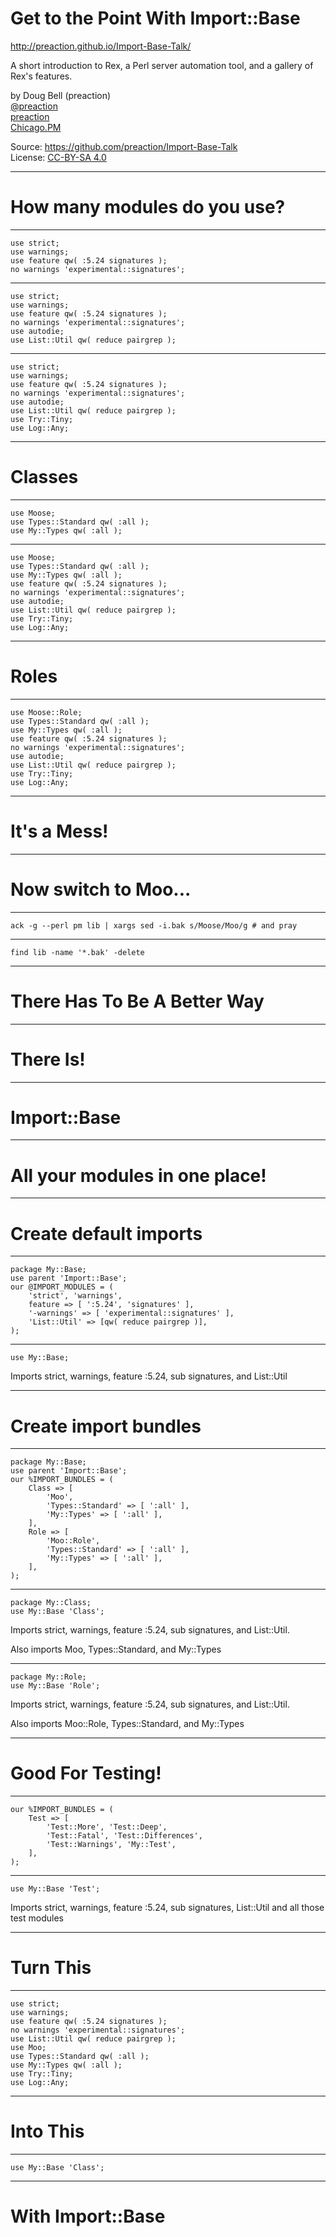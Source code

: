
# Get to the Point With Import::Base

<http://preaction.github.io/Import-Base-Talk/>

A short introduction to Rex, a Perl server automation tool, and
a gallery of Rex's features.

by Doug Bell (preaction)  
<a href="http://twitter.com/preaction"><i class="fa fa-twitter"></i> @preaction</a>  
<a href="http://github.com/preaction"><i class="fa fa-github"></i> preaction</a>  
[Chicago.PM](http://chicago.pm.org)  

Source: <https://github.com/preaction/Import-Base-Talk>  
License: [CC-BY-SA 4.0](https://creativecommons.org/licenses/by-sa/4.0/legalcode)

------

# How many modules do you use?

---

```
use strict;
use warnings;
use feature qw( :5.24 signatures );
no warnings 'experimental::signatures';
```

---

```
use strict;
use warnings;
use feature qw( :5.24 signatures );
no warnings 'experimental::signatures';
use autodie;
use List::Util qw( reduce pairgrep );
```

---

```
use strict;
use warnings;
use feature qw( :5.24 signatures );
no warnings 'experimental::signatures';
use autodie;
use List::Util qw( reduce pairgrep );
use Try::Tiny;
use Log::Any;
```

------

# Classes

---

```
use Moose;
use Types::Standard qw( :all );
use My::Types qw( :all );
```

---

```
use Moose;
use Types::Standard qw( :all );
use My::Types qw( :all );
use feature qw( :5.24 signatures );
no warnings 'experimental::signatures';
use autodie;
use List::Util qw( reduce pairgrep );
use Try::Tiny;
use Log::Any;
```

------

# Roles

---

```
use Moose::Role;
use Types::Standard qw( :all );
use My::Types qw( :all );
use feature qw( :5.24 signatures );
no warnings 'experimental::signatures';
use autodie;
use List::Util qw( reduce pairgrep );
use Try::Tiny;
use Log::Any;
```

------

# It's a Mess!

---

# Now switch to Moo...

---

`ack -g --perl pm lib | xargs sed -i.bak s/Moose/Moo/g # and pray`

---

`find lib -name '*.bak' -delete`

------

# There Has To Be A Better Way

------

# There Is!

------

# Import::Base

---

# All your modules in one place!

------

# Create default imports

---

```
package My::Base;
use parent 'Import::Base';
our @IMPORT_MODULES = (
    'strict', 'warnings',
    feature => [ ':5.24', 'signatures' ],
    '-warnings' => [ 'experimental::signatures' ],
    'List::Util' => [qw( reduce pairgrep )],
);
```

---

```
use My::Base;
```

Imports strict, warnings, feature :5.24, sub signatures, and List::Util

------

# Create import bundles

---

```
package My::Base;
use parent 'Import::Base';
our %IMPORT_BUNDLES = (
    Class => [
        'Moo',
        'Types::Standard' => [ ':all' ],
        'My::Types' => [ ':all' ],
    ],
    Role => [
        'Moo::Role',
        'Types::Standard' => [ ':all' ],
        'My::Types' => [ ':all' ],
    ],
);
```

---

```
package My::Class;
use My::Base 'Class';
```

Imports strict, warnings, feature :5.24, sub signatures, and List::Util.

Also imports Moo, Types::Standard, and My::Types

---

```
package My::Role;
use My::Base 'Role';
```

Imports strict, warnings, feature :5.24, sub signatures, and List::Util.

Also imports Moo::Role, Types::Standard, and My::Types

------

# Good For Testing!

---

```
our %IMPORT_BUNDLES = (
    Test => [
        'Test::More', 'Test::Deep',
        'Test::Fatal', 'Test::Differences',
        'Test::Warnings', 'My::Test',
    ],
);
```

---

```
use My::Base 'Test';
```

Imports strict, warnings, feature :5.24, sub signatures, List::Util and
all those test modules

------

# Turn This

---

```
use strict;
use warnings;
use feature qw( :5.24 signatures );
no warnings 'experimental::signatures';
use List::Util qw( reduce pairgrep );
use Moo;
use Types::Standard qw( :all );
use My::Types qw( :all );
use Try::Tiny;
use Log::Any;
```

------

# Into This

---

```
use My::Base 'Class';
```

------

# With Import::Base

